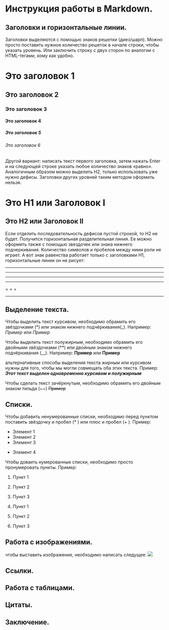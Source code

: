 # Инструкция работы в Markdown.

## Заголовки и горизонтальные линии.

Заголовки выделяются с помощью знаков решетки (диез/шарп). Можно просто поставить нужное количество решеток в начале строки, чтобы указать уровень. Или заключить строку с двух сторон по аналогии с HTML-тегами, кому как удобно.

# Это заголовок 1

## Это заголовок 2 ##

### Это заголовок 3

#### Это заголовок 4 ####

##### Это заголовок 5 #####

###### Это заголовок 6

Другой вариант: написать текст первого заголовка, затем нажать Enter и на следующей строке указать любое количество знаков «равно». Аналогичным образом можно выделить H2, только использовать уже нужно дефисы. Заголовки других уровней таким методом оформить нельзя.

Это H1 или Заголовок I
===

Это H2 или Заголовок II
-

Если отделить последовательность дефисов пустой строкой, то H2 не будет. Получится горизонтальная разделительная линия. Ее можно оформить также с помощью звездочек или знака нижнего подчеркивания. Количество символов и пробелов между ними роли не играет. А вот знак равенства работает только с заголовками H1, горизонтальные линии он не рисует:

---

***

- - - 
* * *
= = =
___

## Выделение текста.

Чтобы выделить текст курсивом, необходимо обрамить его звёздочками (*) или знаком нижнего подчёркивания(_). Например: *Пример* или _Пример_

Чтобы выделить текст полужирным, необходимо обрамить его двойными звёздочками (**) или двойным знаком нижнего подчёркивания (__). Например: **Пример** или __Пример__ 

альтернативные способы выделения текста жирным или курсивом нужны для того, чтобы мы могли совмещать оба этих текста. Пример:
*__Этот текст выделен одновременно курсивом и полужирным__*

Чтобы сделать текст зачёркнутым, необходимо обрамить его двойным знаком тильда (~~)  ~~Пример~~ 

## Списки.

Чтобы добавить ненумерованные списки, необходимо перед пунктом поставить звёздочку и пробел (* ) или плюс и пробел (+ ). Пример:
* Элемент 1
* Элемент 2
* Элемент 3
+ Элемент 4

Чтобы доваить нумерованные списки, необходимо просто пронумеровать пункты. Пример:
1. Пункт 1
2. Пункт 2
3. Пункт 3

9. Пункт 1
5. Пункт 2
1. Пункт 3

## Работа с изображениями.

чтобы выставить изображение, необходимо написать следущее:
![](6.jpg)
## Ссылки.

## Работа с таблицами.

## Цитаты.

## Заключение.